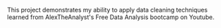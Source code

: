 This project demonstrates my ability to apply data cleaning techniques learned from AlexTheAnalyst's Free Data Analysis bootcamp on Youtube. 
